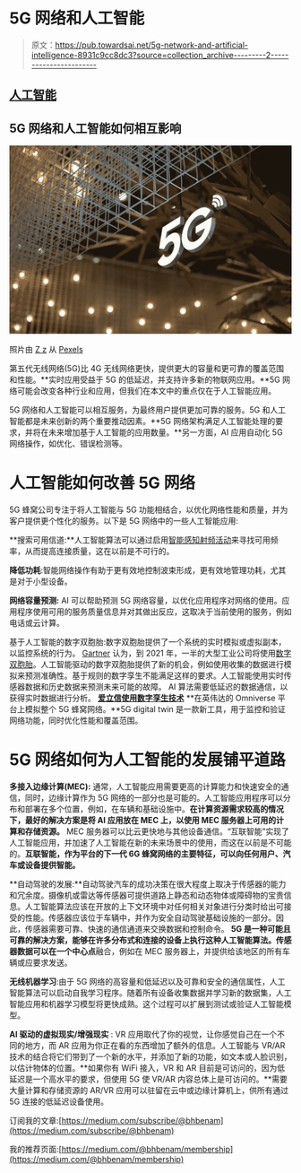 # 5G 网络和人工智能

> 原文：<https://pub.towardsai.net/5g-network-and-artificial-intelligence-8931c9cc8dc3?source=collection_archive---------2----------------------->

## [人工智能](https://towardsai.net/p/category/artificial-intelligence)

## 5G 网络和人工智能如何相互影响

![](img/183454757800d9b5a05b04d6b789bb9b.png)

照片由 [Z z](https://www.pexels.com/@z-z-2157359?utm_content=attributionCopyText&utm_medium=referral&utm_source=pexels) 从 [Pexels](https://www.pexels.com/photo/5g-metal-sign-under-wire-construction-6200343/?utm_content=attributionCopyText&utm_medium=referral&utm_source=pexels)

第五代无线网络(5G)比 4G 无线网络更快，提供更大的容量和更可靠的覆盖范围和性能。**实时应用受益于 5G 的低延迟，并支持许多新的物联网应用。**5G 网络可能会改变各种行业和应用，但我们在本文中的重点仅在于人工智能应用。

5G 网络和人工智能可以相互服务，为最终用户提供更加可靠的服务。5G 和人工智能都是未来创新的两个重要推动因素。**5G 网络架构满足人工智能处理的要求，并将在未来增加基于人工智能的应用数量。**另一方面，AI 应用自动化 5G 网络操作，如优化、错误检测等。

# 人工智能如何改善 5G 网络

5G 蜂窝公司专注于将人工智能与 5G 功能相结合，以优化网络性能和质量，并为客户提供更个性化的服务。以下是 5G 网络中的一些人工智能应用:

**搜索可用信道:**人工智能算法可以通过启用[智能感知射频活动](https://www.deepsig.ai/omniphy-5g?hsLang=en)来寻找可用频率，从而提高连接质量，这在以前是不可行的。

**降低功耗**:智能网络操作有助于更有效地控制波束形成，更有效地管理功耗，尤其是对于小型设备。

**网络容量预测:** AI 可以帮助预测 5G 网络容量，以优化应用程序对网络的使用。应用程序使用可用的服务质量信息并对其做出反应，这取决于当前使用的服务，例如电话或云计算。

基于人工智能的数字双胞胎:数字双胞胎提供了一个系统的实时模拟或虚拟副本，以监控系统的行为。 [Gartner](https://www.gartner.com/smarterwithgartner/prepare-for-the-impact-of-digital-twins) 认为，到 2021 年，一半的大型工业公司将使用[数字双胞胎](http://www.gartner.com/smarterwithgartner/top-trends-in-the-gartner-hype-cycle-for-emerging-technologies-2017/)。人工智能驱动的数字双胞胎提供了新的机会，例如使用收集的数据进行模拟来预测准确性。基于规则的数字孪生不能满足这样的要求。人工智能使用实时传感器数据和历史数据来预测未来可能的故障。 AI 算法需要低延迟的数据通信，以获得实时数据进行分析。 [**爱立信使用数字孪生技术**](https://www.ericsson.com/en/blog/2021/7/future-digital-twins-in-mobile-networks) **在英伟达的 Omniverse 平台上模拟整个 5G 蜂窝网络。**5G digital twin 是一款新工具，用于监控和验证网络功能，同时优化性能和覆盖范围。

# 5G 网络如何为人工智能的发展铺平道路

**多接入边缘计算(MEC):** 通常，人工智能应用需要更高的计算能力和快速安全的通信，同时，边缘计算作为 5G 网络的一部分也是可能的。人工智能应用程序可以分布和部署在多个位置，例如，在车辆和基础设施中。**在计算资源需求较高的情况下，最好的解决方案是将 AI 应用放在 MEC 上，以使用 MEC 服务器上可用的计算和存储资源。** MEC 服务器可以比云更快地与其他设备通信。“互联智能”实现了人工智能应用，并加速了人工智能在新的未来场景中的使用，而这在以前是不可能的。**互联智能，作为平台的下一代 6G 蜂窝网络的主要特征，可以向任何用户、汽车或设备提供智能。**

**自动驾驶的发展:**自动驾驶汽车的成功决策在很大程度上取决于传感器的能力和冗余度。摄像机或雷达等传感器可提供道路上静态和动态物体或障碍物的宝贵信息。人工智能算法应该在开放的上下文环境中对任何相关对象进行分类时给出可接受的性能。传感器应该位于车辆中，并作为安全自动驾驶基础设施的一部分。因此，传感器需要可靠、快速的通信通道来交换数据和控制命令。 **5G 是一种可能且可靠的解决方案，能够在许多分布式和连接的设备上执行这种人工智能算法。传感器数据可以在一个中心点**融合，例如在 MEC 服务器上，并提供给该地区的所有车辆或应要求发送。

**无线机器学习**:由于 5G 网络的高容量和低延迟以及可靠和安全的通信属性，人工智能算法可以启动自我学习程序。随着所有设备收集数据并学习新的数据集，人工智能应用和机器学习模型将更快成熟。这个过程可以扩展到测试或验证人工智能模型。

**AI 驱动的虚拟现实/增强现实** : VR 应用取代了你的视觉，让你感觉自己在一个不同的地方，而 AR 应用为你正在看的东西增加了额外的信息。人工智能与 VR/AR 技术的结合将它们带到了一个新的水平，并添加了新的功能，如文本或人脸识别，以估计物体的位置。**如果你有 WiFi 接入，VR 和 AR 目前是可访问的，因为低延迟是一个高水平的要求，但使用 5G 使 VR/AR 内容总体上是可访问的。**需要大量计算和存储资源的 AR/VR 应用可以驻留在云中或边缘计算机上，供所有通过 5G 连接的低延迟设备使用。

订阅我的文章:[https://medium.com/subscribe/@bhbenam](https://medium.com/subscribe/@bhbenam)

我的推荐页面:[https://medium.com/@bhbenam/membership](https://medium.com/@bhbenam/membership)